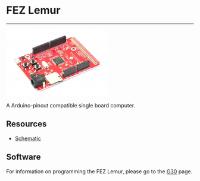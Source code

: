 # FEZ Lemur
---
![FEZ Lemur](images/fez-lemur.jpg)

A Arduino-pinout compatible single board computer.

## Resources

* [Schematic](http://files.ghielectronics.com/downloads/Schematics/FEZ/FEZ%20Lemur%20Schematic.pdf)

## Software

For information on programming the FEZ Lemur, please go to the [G30](../scm/g30.md) page.
